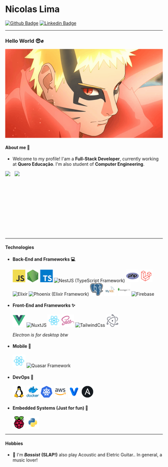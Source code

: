# Nicolas Lima
[![Github Badge](https://img.shields.io/badge/-Github-000?style=flat-square&logo=Github&logoColor=white&link=https://github.com/nicolaslima321)](https://github.com/nicolaslima321) [![Linkedin Badge](https://img.shields.io/badge/-LinkedIn-blue?style=flat-square&logo=Linkedin&logoColor=white&link=https://www.linkedin.com/in/nicolas-lima-98a0a1131/)](https://www.linkedin.com/in/nicolas-lima-98a0a1131/)

-----

### Hello World :sunglasses::fist:
<img src="baryon-mode-slow.gif">

#### About me :bookmark:
* Welcome to my profile! I'am a **Full-Stack Developer**, currently working at **Quero Educação**. I'm also student of **Computer Engineering**.

<div style="display: flex;">
  <img style="margin-right: 1em" src="https://github-readme-stats.vercel.app/api?username=nicolaslima321&count_private=true&show_icons=true&theme=dark" height="200px">
  <img src="https://github-readme-stats.vercel.app/api/top-langs/?username=nicolaslima321&hide=java,%20ruby,%20CSS,%20objective-c,%20html&show_icons=true&theme=dark&layout=compact" height="200px">
</div>

***

#### Technologies
  * #### **Back-End and Frameworks** :computer:
    <img alt="JavaScript" src="https://raw.githubusercontent.com/github/explore/80688e429a7d4ef2fca1e82350fe8e3517d3494d/topics/javascript/javascript.png" width="40px" height="40px" />
    <img alt="Pai de Todos" src="https://raw.githubusercontent.com/github/explore/80688e429a7d4ef2fca1e82350fe8e3517d3494d/topics/nodejs/nodejs.png" width="40px" height="40px" />
    <img alt="TypeScript" src="https://raw.githubusercontent.com/github/explore/80688e429a7d4ef2fca1e82350fe8e3517d3494d/topics/typescript/typescript.png" width="40px" height="40px" />
    <img alt="NestJS (TypeScript Framework)" src="https://camo.githubusercontent.com/5f54c0817521724a2deae8dedf0c280a589fd0aa9bffd7f19fa6254bb52e996a/68747470733a2f2f6e6573746a732e636f6d2f696d672f6c6f676f2d736d616c6c2e737667" width="40px" height="40px" />
    <img alt="PHP" src="https://raw.githubusercontent.com/github/explore/ccc16358ac4530c6a69b1b80c7223cd2744dea83/topics/php/php.png" width="40px" height="40px" />
    <img alt="Laravel" src="https://raw.githubusercontent.com/github/explore/56a826d05cf762b2b50ecbe7d492a839b04f3fbf/topics/laravel/laravel.png" width="40px" height="40px" />
    <img alt="Elixir" src="https://avatars.githubusercontent.com/u/1481354?s=280&v=4" width="40px" height="40px" />
    <img alt="Phoenix (Elixir Framework)" src="https://hexdocs.pm/phoenix/assets/logo.png" width="40px" height="40px" />
    <img alt="PostgreSQL" src="https://raw.githubusercontent.com/github/explore/80688e429a7d4ef2fca1e82350fe8e3517d3494d/topics/postgresql/postgresql.png" width="40px" height="40px" />
    <img alt="MySQL" src="https://raw.githubusercontent.com/github/explore/80688e429a7d4ef2fca1e82350fe8e3517d3494d/topics/mysql/mysql.png" height="40px" />
    <img alt="MongoDB" src="https://raw.githubusercontent.com/github/explore/80688e429a7d4ef2fca1e82350fe8e3517d3494d/topics/mongodb/mongodb.png" height="40px" />
    <img alt="Firebase" src="https://www.gstatic.com/devrel-devsite/prod/v1674d466be3b1154327dd11cf186e748303b1e92ae31ff35df0f5192fbd777ea/firebase/images/touchicon-180.png" width="40px" height="40px" />

  * #### **Front-End and Frameworks** :sparkles:
    <img alt="VueJS" src="https://raw.githubusercontent.com/github/explore/80688e429a7d4ef2fca1e82350fe8e3517d3494d/topics/vue/vue.png" width="40px" height="40px" />
    <img alt="NuxtJS" src="https://raw.githubusercontent.com/nuxt/nuxt.js/dev/.github/nuxt.png" width="40px" height="40px" />
    <img alt="React" src="https://raw.githubusercontent.com/github/explore/80688e429a7d4ef2fca1e82350fe8e3517d3494d/topics/react/react.png" width="40px" height="40px" />
    <img alt="Sass" src="https://raw.githubusercontent.com/github/explore/80688e429a7d4ef2fca1e82350fe8e3517d3494d/topics/sass/sass.png" width="40px" height="40px" />
    <img alt="TailwindCss" src="https://camo.githubusercontent.com/53b9876cd8e38928387c6824043b0e2772b15b1bfdb7f42d0864216abbf3dfe8/68747470733a2f2f7265666163746f72696e6775692e6e7963332e63646e2e6469676974616c6f6365616e7370616365732e636f6d2f7461696c77696e642d6c6f676f2e737667" height="40px" />
    <img alt="Electron (Desktop)" src="https://raw.githubusercontent.com/github/explore/80688e429a7d4ef2fca1e82350fe8e3517d3494d/topics/electron/electron.png" width="40px" height="40px" />

    *Electron is for desktop btw*
    
  * #### **Mobile** :iphone:
    <img alt="React Native" src="https://raw.githubusercontent.com/github/explore/80688e429a7d4ef2fca1e82350fe8e3517d3494d/topics/react/react.png" width="40px" height="40px" />
    <img alt="Quasar Framework" src="https://cdn.quasar.dev/logo/svg/quasar-logo.svg" width="40px" height="40px" />

  * #### **DevOps** :penguin:
    <img alt="Linux FTW" src="https://raw.githubusercontent.com/github/explore/80688e429a7d4ef2fca1e82350fe8e3517d3494d/topics/linux/linux.png" width="40px" height="40px" />
    <img alt="Docker" src="https://raw.githubusercontent.com/github/explore/80688e429a7d4ef2fca1e82350fe8e3517d3494d/topics/docker/docker.png" width="40px" height="40px" />
    <img alt="Kubernetes" src="https://raw.githubusercontent.com/github/explore/80688e429a7d4ef2fca1e82350fe8e3517d3494d/topics/kubernetes/kubernetes.png" width="40px" height="40px" />
    <img alt="AWS" src="https://raw.githubusercontent.com/github/explore/fbceb94436312b6dacde68d122a5b9c7d11f9524/topics/aws/aws.png" width="40px" height="40px" />
    <img alt="Vagrant" src="https://raw.githubusercontent.com/github/explore/80688e429a7d4ef2fca1e82350fe8e3517d3494d/topics/vagrant/vagrant.png" width="40px" height="40px" />
    <img alt="Ansible" src="https://raw.githubusercontent.com/github/explore/80688e429a7d4ef2fca1e82350fe8e3517d3494d/topics/ansible/ansible.png" width="40px" height="40px" />

  * #### Embedded Systems (Just for fun) :robot:
    <img alt="Raspberry Pi" src="https://raw.githubusercontent.com/github/explore/80688e429a7d4ef2fca1e82350fe8e3517d3494d/topics/raspberry-pi/raspberry-pi.png" width="40px" height="40px" />
    <img alt="Python" src="https://raw.githubusercontent.com/github/explore/80688e429a7d4ef2fca1e82350fe8e3517d3494d/topics/python/python.png" width="40px" height="40px" />

***

#### Hobbies
* 🎸 I'm ***Bassist*** **(SLAP!)** also play Acoustic and Eletric Guitar.. In general, a music lover!
